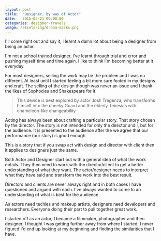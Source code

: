 ```yaml
---
layout: post
title:  "Designer, by way of Actor"
date:   2015-03-21 09:00:00
categories: designer-travels
image: /assets/img/drama-masks.png
---
```


I'll come right out and say it, I learnt a damn lot about being a designer from being an actor.


I'm not a school trained designer, I've learnt through trial and error and pushing myself time and time again. I like to think I'm becoming better at it everyday.

For most designers, selling the work may be the problem and I was no different. At least until I started feeling a bit more sure footed in my designs and craft. The selling of the design though was never an issue and I thank the likes of Sophocles and Shakespeare for it.

<blockquote>This device is best explored by actor Josh Tregenza, who transforms himself into the cheeky Guard and the elderly Teiresias with chameleon-like changeability</blockquote>

Acting has always been about crafting a particular story. That story chosen by the director.  The story is not intended for only the director and I, but for the audience. It is presented to the audience after the we agree that our performance (our story) is good enough.

This is a story that if you swap act with design and director with client then it applies to designers just the same.

Both Actor and Designer start out with a general idea of what the work entails. They then need to work with the director/client to get a better understanding of what they want.  The actor/designer needs to interpret what they have said and transform the work into the best result.

Directors and clients are never always right and in both cases I have questioned and argued with each. I've always wanted to come to an understanding of what is best for the audience.

As actors need techies and makeup artists,  designers need developers and researchers. Everyone doing their part to pull together great work.

I started off as an actor, I became a filmmaker, photographer and then designer. I thought I was  getting further away from where I started. I never figured I'd end up looking at my beginning and finding the similarities that I have.
